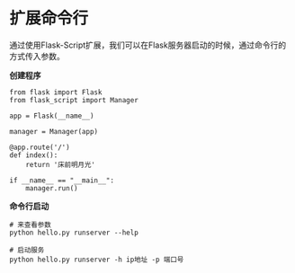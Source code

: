 # 扩展命令行

通过使用Flask-Script扩展，我们可以在Flask服务器启动的时候，通过命令行的方式传入参数。

**创建程序**

```
from flask import Flask
from flask_script import Manager

app = Flask(__name__)

manager = Manager(app)

@app.route('/')
def index():
    return '床前明月光'

if __name__ == "__main__":
    manager.run()
```

**命令行启动**

```
# 来查看参数
python hello.py runserver --help

# 启动服务
python hello.py runserver -h ip地址 -p 端口号
```

